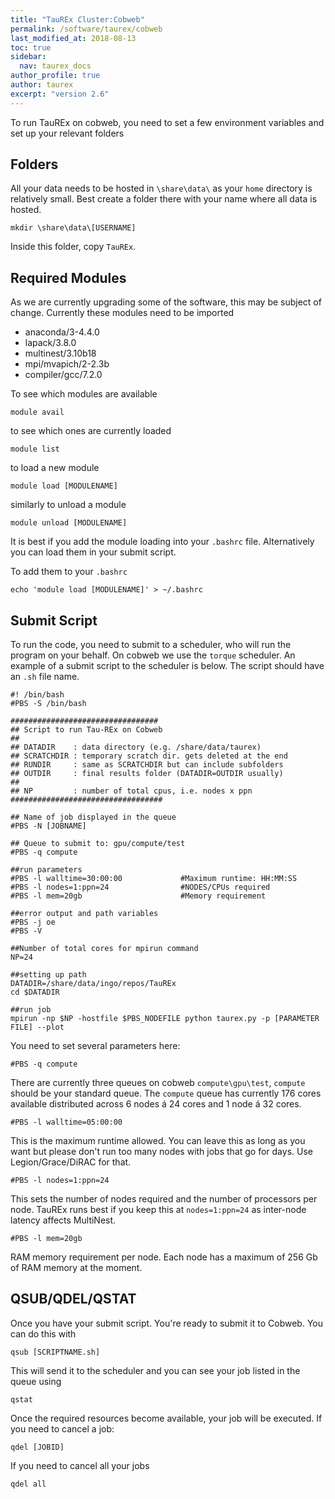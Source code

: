 ```yaml
---
title: "TauREx Cluster:Cobweb"
permalink: /software/taurex/cobweb
last_modified_at: 2018-08-13
toc: true
sidebar:
  nav: taurex_docs
author_profile: true
author: taurex
excerpt: "version 2.6"
---
```


To run TauREx on cobweb, you need to set a few environment variables and set up your relevant folders

## Folders

All your data needs to be hosted in `\share\data\` as your `home` directory is relatively small.
Best create a folder there with your name where all data is hosted.

```
mkdir \share\data\[USERNAME]
```

Inside this folder, copy `TauREx`.

## Required Modules

As we are currently upgrading some of the software, this may be subject of change. Currently these modules need to be imported

- anaconda/3-4.4.0
- lapack/3.8.0
- multinest/3.10b18
- mpi/mvapich/2-2.3b
- compiler/gcc/7.2.0

To see which modules are available

```
module avail
```

to see which ones are currently loaded

```
module list
```

to load a new module

```
module load [MODULENAME]
```

similarly to unload a module

```
module unload [MODULENAME]
```

It is best if you add the module loading into your `.bashrc` file. Alternatively you can load them in your submit script.

To add them to your `.bashrc`

```
echo 'module load [MODULENAME]' > ~/.bashrc
```


## Submit Script

To run the code, you need to submit to a scheduler, who will run the program on your behalf. On cobweb we use the `torque` scheduler.
An example of a submit script to the scheduler is below. The script should have an `.sh` file name.


```
#! /bin/bash
#PBS -S /bin/bash

#################################
## Script to run Tau-REx on Cobweb
##
## DATADIR    : data directory (e.g. /share/data/taurex)
## SCRATCHDIR : temporary scratch dir. gets deleted at the end
## RUNDIR     : same as SCRATCHDIR but can include subfolders
## OUTDIR     : final results folder (DATADIR=OUTDIR usually)
##
## NP         : number of total cpus, i.e. nodes x ppn
##################################

## Name of job displayed in the queue
#PBS -N [JOBNAME]

## Queue to submit to: gpu/compute/test
#PBS -q compute

##run parameters
#PBS -l walltime=30:00:00             #Maximum runtime: HH:MM:SS
#PBS -l nodes=1:ppn=24                #NODES/CPUs required
#PBS -l mem=20gb                      #Memory requirement

##error output and path variables
#PBS -j oe
#PBS -V

##Number of total cores for mpirun command
NP=24

##setting up path
DATADIR=/share/data/ingo/repos/TauREx
cd $DATADIR

##run job
mpirun -np $NP -hostfile $PBS_NODEFILE python taurex.py -p [PARAMETER FILE] --plot
```

You need to set several parameters here:

```
#PBS -q compute
```
There are currently three queues on cobweb `compute\gpu\test`, `compute` should be your standard queue.
The `compute` queue has currently 176 cores available distributed across 6 nodes á 24 cores and 1 node á 32 cores.

```
#PBS -l walltime=05:00:00
```

This is the maximum runtime allowed. You can leave this as long as you want but please don't run too many nodes with jobs that go for days. Use Legion/Grace/DiRAC for that.

```
#PBS -l nodes=1:ppn=24
```
This sets the number of nodes required and the number of processors per node. TauREx runs best if you keep this at `nodes=1:ppn=24` as inter-node latency affects MultiNest.

```
#PBS -l mem=20gb  
```
RAM memory requirement per node. Each node has a maximum of 256 Gb of RAM memory at the moment.

## QSUB/QDEL/QSTAT

Once you have your submit script. You're ready to submit it to Cobweb. You can do this with

```
qsub [SCRIPTNAME.sh]
```

This will send it to the scheduler and you can see your job listed in the queue using

```
qstat
```

Once the required resources become available, your job will be executed.
If you need to cancel a job:

```
qdel [JOBID]
```

If you need to cancel all your jobs

```
qdel all
```
